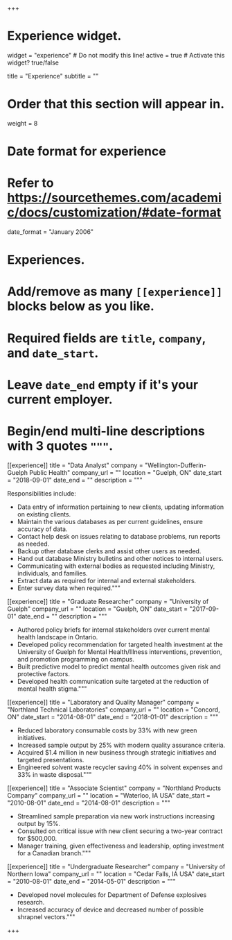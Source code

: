 +++
# Experience widget.
widget = "experience"  # Do not modify this line!
active = true  # Activate this widget? true/false

title = "Experience"
subtitle = ""

# Order that this section will appear in.
weight = 8

# Date format for experience
#   Refer to https://sourcethemes.com/academic/docs/customization/#date-format
date_format = "January 2006"

# Experiences.
#   Add/remove as many `[[experience]]` blocks below as you like.
#   Required fields are `title`, `company`, and `date_start`.
#   Leave `date_end` empty if it's your current employer.
#   Begin/end multi-line descriptions with 3 quotes `"""`.
[[experience]]
  title = "Data Analyst"
  company = "Wellington-Dufferin-Guelph Public Health"
  company_url = ""
  location = "Guelph, ON"
  date_start = "2018-09-01"
  date_end = ""
  description = """
 
  Responsibilities include:
-	Data entry of information pertaining to new clients, updating information on existing clients.
-	Maintain the various databases as per current guidelines, ensure accuracy of data.
-	Contact help desk on issues relating to database problems, run reports as needed.
-	Backup other database clerks and assist other users as needed.
-	Hand out database Ministry bulletins and other notices to internal users.
-	Communicating with external bodies as requested including Ministry, individuals, and families.
-	Extract data as required for internal and external stakeholders.
-	Enter survey data when required."""

[[experience]]
  title = "Graduate Researcher"
  company = "University of Guelph"
  company_url = ""
  location = "Guelph, ON"
  date_start = "2017-09-01"
  date_end = ""
  description = """

-	Authored policy briefs for internal stakeholders over current mental health landscape in Ontario.
-	Developed policy recommendation for targeted health investment at the University of Guelph for Mental Health/Illness interventions, prevention, and promotion programming on campus.
-	Built predictive model to predict mental health outcomes given risk and protective factors.  
-	Developed health communication suite targeted at the reduction of mental health stigma."""

[[experience]]
  title = "Laboratory and Quality Manager"
  company = "Northland Technical Laboratories"
  company_url = ""
  location = "Concord, ON"
  date_start = "2014-08-01"
  date_end = "2018-01-01"
  description = """
-	Reduced laboratory consumable costs by 33% with new green initiatives.
-	Increased sample output by 25% with modern quality assurance criteria.
-	Acquired $1.4 million in new business through strategic initiatives and targeted presentations.
-	Engineered solvent waste recycler saving 40% in solvent expenses and 33% in waste disposal."""
  
[[experience]]
  title = "Associate Scientist"
  company = "Northland Products Company"
  company_url = ""
  location = "Waterloo, IA USA"
  date_start = "2010-08-01"
  date_end = "2014-08-01"
  description = """
  -	Streamlined sample preparation via new work instructions increasing output by 15%.
-	Consulted on critical issue with new client securing a two-year contract for $500,000.
-	Manager training, given effectiveness and leadership, opting investment for a Canadian branch."""
  
[[experience]]
  title = "Undergraduate Researcher"
  company = "University of Northern Iowa"
  company_url = ""
  location = "Cedar Falls, IA USA"
  date_start = "2010-08-01"
  date_end = "2014-05-01"
  description = """
-	Developed novel molecules for Department of Defense explosives research.
-	Increased accuracy of device and decreased number of possible shrapnel vectors."""

+++
